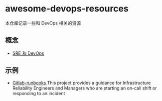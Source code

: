 # awesome-devops-resources

本仓库记录一些和 DevOps 相关的资源

## 概念

- [SRE 和 DevOps](https://wsgzao.github.io/post/sre-vs-devops/)


## 示例

- [Gitlab-runbooks ](https://gitlab.com/gitlab-com/runbooks) This project provides a guidance for Infrastructure Reliability Engineers and Managers who are starting an on-call shift or responding to an incident
